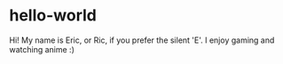 # hello-world
Hi!
My name is Eric, or Ric, if you prefer the silent 'E'.
I enjoy gaming and watching anime :)
